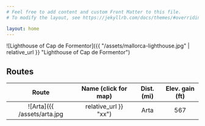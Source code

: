 ```yaml
---
# Feel free to add content and custom Front Matter to this file.
# To modify the layout, see https://jekyllrb.com/docs/themes/#overriding-theme-defaults

layout: home
---
```


![Lighthouse of Cap de Formentor]({{ "/assets/mallorca-lighthouse.jpg" | relative_url }} "Lighthouse of Cap de Formentor")


## Routes

Route | Name (click for map) | Dist. (mi) | Elev. gain (ft)
:-:|:-:|:-:|:-:
![Arta]({{ /assets/arta.jpg | relative_url }} "xx")| Arta | 567 | 678

